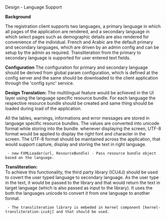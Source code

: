 Design - Language Support

**Background**

The registration client supports two languages, a primary language in which all pages of the application are rendered, and a secondary language in which select pages such as demographic details are also rendered for convenience of the individual. French and Arabic are the default primary and secondary languages, which are driven by an admin config and can be setup by the admin as required. Transliteration from the primary to secondary language is supported for user entered text fields.  

**Configuration**
  The configuration for primary and secondary language should be derived from global param configuration, which is defined at the config server and the same should be downloaded to the client application through the 'config sync' service.  
  
  
**Design**
  **Translation:**
  The multilingual feature would be achieved in the UI layer using the language specific resource bundle. For each language  the respective resource bundle should be created and same thing should be loaded during load of the application. 
    
  All the lables, warnings, informations and error messages are stored in language specific resource bundles. The values are converted into unicode format while storing into the bundle. whenever displaying the screen, UTF-8 format would be applied to display the right font and character in the screen. The UTF-8 format should be maintained across the application, that would support capture, display and storing the text in right language.
  
     - new FXMLLoader(url, ResourceBundle) - Pass resource bundle object based on the language.
  
  **Transliteration:**  
   To achieve this functionality, the third party library (ICU4J) should be used to covert the user typed language to secondary language. As the user type in the text, it would be passed to the library and that would return the text in target language (which is also passed as input to the library). It uses the both the languages unicode to convert it from one language to another format.        
    
     - The transliteration library is embeded in kernel component [kernel-transliteration-icu4j] and that should be used.